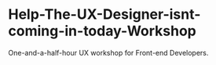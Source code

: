 # Help-The-UX-Designer-isnt-coming-in-today-Workshop

One-and-a-half-hour UX workshop for Front-end Developers.
